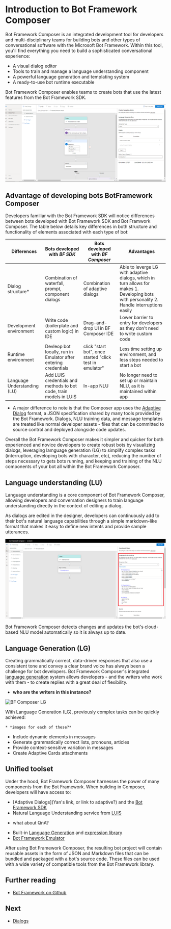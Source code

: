 # Introduction to Bot Framework Composer
Bot Framework Composer is an integrated development tool for developers and multi-disciplinary teams for building bots and other types of conversational software with the Microsoft Bot Framework. Within this tool, you'll find everything you need to build a sophisticated conversational experience:

* A visual dialog editor 
* Tools to train and manage a language understanding component
* A powerful language generation and templating system
* A ready-to-use bot runtime executable

Bot Framework Composer enables teams to create bots that use the latest features from the Bot Framework SDK. 

![BF Composer](./media/introduction/bf_composer.png)

## Advantage of developing bots BotFramework Composer
Developers familiar with the Bot Framework SDK will notice differences between bots developed with Bot Framework SDK and Bot Framwork Composer. The table below details key differences in both structure and functionality of elements associated with each type of bot:

| Differences | Bots developed with *BF SDK* | Bots developed with *BF Composer*| Advantages | 
|---|---|---|---|
| Dialog structure* | Combination of waterfall, prompt, component dialogs | Combination of adaptive dialogs | Able to leverge LG with adaptive dialogs, which in turn allows for makes 1. Developing bots with personality 2. Handle interruptions easily |
| Development environment | Write code (boilerplate and custom logic) in IDE | Drag-and-drop UI in BF Composer IDE| Lower barrier to entry for developers as they don't need to write custom code |
| Runtime environment | Devleop bot locally, run in Emulator after entering credentials | click "start bot", once started "click test in emulator"| Less time setting up environment, and less steps needed to start a bot |
| Language Understanding (LU) | Add LUIS credentials and methods to bot code, train models in LUIS | In-app NLU | No longer need to set up or maintain NLU, as it is maintained within app |

* A major difference to note is that the Composer app uses the [Adaptive Dialog](https://github.com/microsoft/BotBuilder-Samples/tree/master/experimental/adaptive-dialog) format, a JSON specification shared by many tools provided by the Bot Framework. Dialogs, NLU training data, and message templates are treated like normal developer assets - files that can be committed to source control and deployed alongside code updates.

Overall the Bot Framework Composer makes it simpler and quicker for both experienced and novice developers to create robust bots by visualizing dialogs, leveraging lamguage generation (LG) to simplify complex tasks (interruption, developing bots with character, etc), reducing the number of steps necessary to gets bots running, and keeping and training of the NLU components of your bot all within the Bot Framework Composer.
<!--
## Bot Runtime Executable
- easier process
    - traditional bot: 5 steps
        - develop/code in IDE > build and deploy locally > launch emulator > fil in emulator credentials > connect and run bot
    - BF Composer bot: 3 steps
        - develop in composer IDE (NLU integrated) > start bot > connect and run in Emilator
--->

## Language understanding (LU)

Language understanding is a core component of Bot Framework Composer, allowing developers and conversation designers to train language understanding directly in the context of editing a dialog.  

As dialogs are edited in the designer, developers can continuously add to their bot's natural language capabilities through a simple markdown-like format that makes it easy to define new intents and provide sample utterances.

![BF Composer NLU](./media/introduction/bf_composer_nlu.png)

 Bot Framework Composer detects changes and updates the bot's cloud-based NLU model automatically so it is always up to date.

## Language Generation (LG)

Creating grammatically correct, data-driven responses that also use a consistent tone and convey a clear brand voice has always been a challenge for bot developers. Bot Framework Composer's integrated [language generation](https://github.com/microsoft/BotBuilder-Samples/tree/master/experimental/language-generation) system allows developers - and the writers who work with them - to create replies with a great deal of flexibility.
- **who are the writers in this instance?**

![BF Composer LG](./media/introduction/bf_composer_lg.png)

With Language Generation (LG), previously complex tasks can be quickly achieved:

    * *images for each of these?*
* Include dynamic elements in messages
* Generate grammatically correct lists, pronouns, articles
* Provide context-sensitive variation in messages
* Create Adaptive Cards attachments


## Unified toolset

Under the hood, Bot Framework Composer harnesses the power of many components from the Bot Framework. When building in Composer, developers will have access to:

* [Adaptive Dialogs](Yan's link, or link to adaptive?) and the [Bot Framework SDK](https://github.com/microsoft/botframework-sdk)
* Natural Language Understanding service from [LUIS](https://www.luis.ai/home)
- what about QnA?
* Built-in [Language Generation](https://github.com/microsoft/BotBuilder-Samples/tree/master/experimental/language-generation) and [expression library](https://github.com/microsoft/BotBuilder-Samples/tree/master/experimental/common-expression-language)
* [Bot Framework Emulator](https://github.com/microsoft/BotFramework-Emulator)

After using Bot Framework Composer, the resulting bot project will contain reusable assets in the form of JSON and Markdown files that can be bundled and packaged with a bot's source code. These files can be used with a wide variety of compatible tools from the Bot Framework library.

## Further reading

* [Bot Framework on Github](https://github.com/microsoft/botframework)

## Next

* [Dialogs](TBD)
